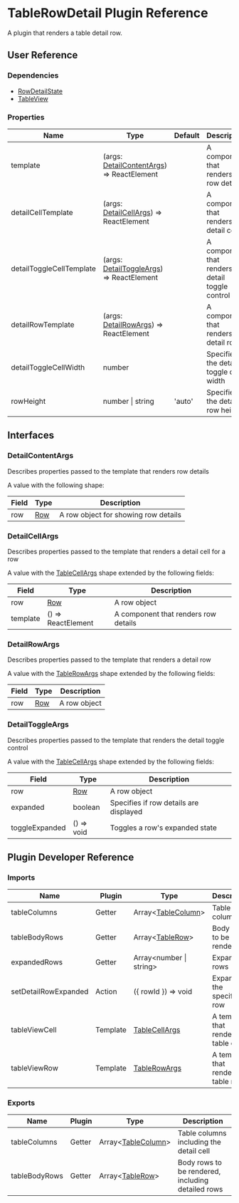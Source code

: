 # TableRowDetail Plugin Reference

A plugin that renders a table detail row.

## User Reference

### Dependencies

- [RowDetailState](row-detail-state.md)
- [TableView](table-view.md)

### Properties

Name | Type | Default | Description
-----|------|---------|------------
template | (args: [DetailContentArgs](#detail-content-args)) => ReactElement | | A component that renders row details
detailCellTemplate | (args: [DetailCellArgs](#detail-cell-args)) => ReactElement | | A component that renders a detail cell
detailToggleCellTemplate | (args: [DetailToggleArgs](#detail-toggle-args)) => ReactElement | | A component that renders the detail toggle control
detailRowTemplate | (args: [DetailRowArgs](#detail-row-args)) => ReactElement | | A component that renders a detail row
detailToggleCellWidth | number | | Specifies the detail toggle cell width
rowHeight | number &#124; string | 'auto' | Specifies the detail row height

## Interfaces

### <a name="detail-content-args"></a>DetailContentArgs

Describes properties passed to the template that renders row details

A value with the following shape:

Field | Type | Description
------|------|------------
row | [Row](grid.md#row) | A row object for showing row details

### <a name="detail-cell-args"></a>DetailCellArgs

Describes properties passed to the template that renders a detail cell for a row

A value with the [TableCellArgs](table-view.md#table-cell-args) shape extended by the following fields:

Field | Type | Description
------|------|------------
row | [Row](grid.md#row) | A row object
template | () => ReactElement | A component that renders row details

### <a name="detail-row-args"></a>DetailRowArgs

Describes properties passed to the template that renders a detail row

A value with the [TableRowArgs](table-view.md#table-row-args) shape extended by the following fields:

Field | Type | Description
------|------|------------
row | [Row](grid.md#row) | A row object

### <a name="detail-toggle-args"></a>DetailToggleArgs

Describes properties passed to the template that renders the detail toggle control

A value with the [TableCellArgs](table-view.md#table-cell-args) shape extended by the following fields:

Field | Type | Description
------|------|------------
row | [Row](grid.md#row) | A row object
expanded | boolean | Specifies if row details are displayed
toggleExpanded | () => void | Toggles a row's expanded state

## Plugin Developer Reference

### Imports

Name | Plugin | Type | Description
-----|--------|------|------------
tableColumns | Getter | Array&lt;[TableColumn](table-view.md#table-column)&gt; | Table columns
tableBodyRows | Getter | Array&lt;[TableRow](table-view.md#table-row)&gt; | Body rows to be rendered
expandedRows | Getter | Array&lt;number &#124; string&gt; | Expanded rows
setDetailRowExpanded | Action | ({ rowId }) => void | Expands the specified row
tableViewCell | Template | [TableCellArgs](table-view.md#table-cell-args) | A template that renders a table cell
tableViewRow | Template | [TableRowArgs](table-view.md#table-row-args) | A template that renders a table row

### Exports

Name | Plugin | Type | Description
-----|--------|------|------------
tableColumns | Getter | Array&lt;[TableColumn](table-view.md#table-column)&gt; | Table columns including the detail cell
tableBodyRows | Getter | Array&lt;[TableRow](table-view.md#table-row)&gt; | Body rows to be rendered, including detailed rows
